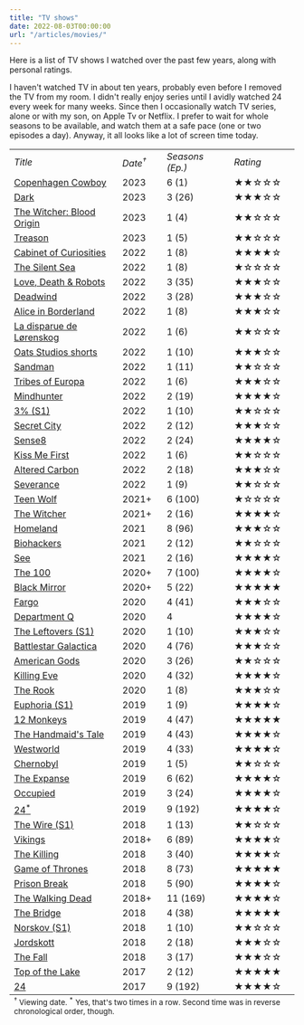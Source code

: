 ```yaml
---
title: "TV shows"
date: 2022-08-03T00:00:00
url: "/articles/movies/"
---
```


Here is a list of TV shows I watched over the past few years, along with personal ratings.

I haven't watched TV in about ten years, probably even before I removed the TV from my room. I didn't really enjoy series until I avidly watched 24 every week for many weeks. Since then I occasionally watch TV series, alone or with my son, on Apple Tv or Netflix. I prefer to wait for whole seasons to be available, and watch them at a safe pace (one or two episodes a day). Anyway, it all looks like a lot of screen time today.

<small>
<table border="0">
<tbody>
<tr>
<td><em>Title</em></td>
<td><em>Date<sup>†</sup></em></td>
<td><em>Seasons (Ep.)</em></td>
<td><em>Rating</em></td>
</tr>
<tr><td><a href="https://en.wikipedia.org/wiki/Copenhagen_Cowboy">Copenhagen Cowboy</a></td><td>2023</td><td>6 (1)</td><td>&#9733;&#9733;&#9734;&#9734;&#9734;</td></tr>
<tr><td><a href="https://en.wikipedia.org/wiki/Dark_(TV_series)">Dark</a></td><td>2023</td><td>3 (26)</td><td>&#9733;&#9733;&#9733;&#9734;&#9734;</td></tr>
<tr><td><a href="https://en.wikipedia.org/wiki/The_Witcher:_Blood_Origin">The Witcher: Blood Origin</a></td><td>2023</td><td>1 (4)</td><td>&#9733;&#9733;&#9734;&#9734;&#9734;</td></tr>
<tr><td><a href="https://en.wikipedia.org/wiki/Treason_(TV_series)">Treason</a></td><td>2023</td><td>1 (5)</td><td>&#9733;&#9733;&#9734;&#9734;&#9734;</td></tr>
<tr><td><a href="https://en.wikipedia.org/wiki/Guillermo_del_Toro%27s_Cabinet_of_Curiosities">Cabinet of Curiosities</a></td><td>2022</td><td>1 (8)</td><td>&#9733;&#9733;&#9733;&#9733;&#9734;</td></tr>
<tr><td><a href="https://en.wikipedia.org/wiki/The_Silent_Sea_(TV_series)">The Silent Sea</a></td><td>2022</td><td>1 (8)</td><td>&#9733;&#9734;&#9734;&#9734;&#9734;</td></tr>
<tr><td><a href="https://en.wikipedia.org/wiki/Love,_Death_%26_Robots">Love, Death & Robots</a></td><td>2022</td><td>3 (35)</td><td>&#9733;&#9733;&#9733;&#9734;&#9734;</td></tr>
<tr><td><a href="https://en.wikipedia.org/wiki/Deadwind">Deadwind</a></td><td>2022</td><td>3 (28)</td><td>&#9733;&#9733;&#9733;&#9734;&#9734;</td></tr>
<tr><td><a href="https://www.netflix.com/title/81394937">Alice in Borderland</a></td><td>2022</td><td>1 (8)</td><td>&#9733;&#9733;&#9733;&#9734;&#9734;</td></tr>
<tr><td><a href="https://www.netflix.com/title/81394937">La disparue de Lørenskog</a></td><td>2022</td><td>1 (6)</td><td>&#9733;&#9733;&#9734;&#9734;&#9734;</td></tr>
<tr><td><a href="https://www.netflix.com/title/81483047">Oats Studios shorts</a></td><td>2022</td><td>1 (10)</td><td>&#9733;&#9733;&#9733;&#9734;&#9734;</td></tr>
<tr><td><a href="https://en.wikipedia.org/wiki/The_Sandman_(TV_series)">Sandman</a></td><td>2022</td><td>1 (11)</td><td>&#9733;&#9733;&#9734;&#9734;&#9734;</td></tr>
<tr><td><a href="https://en.wikipedia.org/wiki/Tribes_of_Europa">Tribes of Europa</a></td><td>2022</td><td>1 (6)</td><td>&#9733;&#9733;&#9733;&#9734;&#9734;</td></tr>
<tr><td><a href="https://en.wikipedia.org/wiki/Mindhunter_(TV_series)">Mindhunter</a></td><td>2022</td><td>2 (19)</td><td>&#9733;&#9733;&#9733;&#9733;&#9734;</td></tr>
<tr><td><a href="https://en.wikipedia.org/wiki/3%25">3% (S1)</a></td><td>2022</td><td>1 (10)</td><td>&#9733;&#9733;&#9734;&#9734;&#9734;</td></tr>
<tr><td><a href="https://en.wikipedia.org/wiki/Secret_City_(TV_series)">Secret City</a></td><td>2022</td><td>2 (12)</td><td>&#9733;&#9733;&#9733;&#9734;&#9734;</td></tr>
<tr><td><a href="https://en.wikipedia.org/wiki/Sense8">Sense8</a></td><td>2022</td><td>2 (24)</td><td>&#9733;&#9733;&#9733;&#9733;&#9734;</td></tr>
<tr><td><a href="https://en.wikipedia.org/wiki/Kiss_Me_First_(TV_series)">Kiss Me First</a></td><td>2022</td><td>1 (6)</td><td>&#9733;&#9733;&#9734;&#9734;&#9734;</td></tr>
<tr><td><a href="https://fr.wikipedia.org/wiki/Altered_Carbon">Altered Carbon</a></td><td>2022</td><td>2 (18)</td><td>&#9733;&#9733;&#9733;&#9734;&#9734;</td></tr>
<tr><td><a href="https://en.wikipedia.org/wiki/Severance_(TV_series)">Severance</a></td><td>2022</td><td>1 (9)</td><td>&#9733;&#9733;&#9734;&#9734;&#9734;</td></tr>
<tr><td><a href="https://en.wikipedia.org/wiki/Teen_Wolf_(2011_TV_series)">Teen Wolf</a></td><td>2021+</td><td>6 (100)</td><td>&#9733;&#9734;&#9734;&#9734;&#9734;</td></tr>
<tr><td><a href="https://en.wikipedia.org/wiki/The_Witcher_(TV_series)">The Witcher</a></td><td>2021+</td><td>2 (16)</td><td>&#9733;&#9733;&#9733;&#9733;&#9734;</td></tr>
<tr><td><a href="https://en.wikipedia.org/wiki/Homeland_(TV_series)">Homeland</a></td><td>2021</td><td>8 (96)</td><td>&#9733;&#9733;&#9733;&#9734;&#9734;</td></tr>
<tr><td><a href="https://en.wikipedia.org/wiki/Biohackers">Biohackers</a></td><td>2021</td><td>2 (12)</td><td>&#9733;&#9733;&#9734;&#9734;&#9734;</td></tr>
<tr><td><a href="https://en.wikipedia.org/wiki/See_(TV_Series)">See</a></td><td>2021</td><td>2 (16)</td><td>&#9733;&#9733;&#9733;&#9733;&#9734;</td></tr>
<tr><td><a href="https://en.wikipedia.org/wiki/The_100_(TV_series)">The 100</a></td><td>2020+</td><td>7 (100)</td><td>&#9733;&#9733;&#9733;&#9733;&#9734;</td></tr>
<tr><td><a href="https://en.wikipedia.org/wiki/Black_Mirror">Black Mirror</a></td><td>2020+</td><td>5 (22)</td><td>&#9733;&#9733;&#9733;&#9733;&#9733;</td></tr>
<tr><td><a href="https://en.wikipedia.org/wiki/Fargo_(TV_series)">Fargo</a></td><td>2020</td><td>4 (41)</td><td>&#9733;&#9733;&#9733;&#9734;&#9734;</td></tr>
<tr><td><a href="https://en.wikipedia.org/wiki/Department_Q_(film_series)">Department Q</a></td><td>2020</td><td>4</td><td>&#9733;&#9733;&#9733;&#9733;&#9734;</td></tr>
<tr><td><a href="https://en.wikipedia.org/wiki/The_Leftovers_(TV_series)">The Leftovers (S1)</a></td><td>2020</td><td>1 (10)</td><td>&#9733;&#9733;&#9733;&#9734;&#9734;</td></tr>
<tr><td><a href="https://en.wikipedia.org/wiki/Battlestar_Galactica_(2004_TV_series)">Battlestar Galactica</a></td><td>2020</td><td>4 (76)</td><td>&#9733;&#9733;&#9733;&#9734;&#9734;</td></tr>
<tr><td><a href="https://en.wikipedia.org/wiki/American_Gods_(TV_series)">American Gods</a></td><td>2020</td><td>3 (26)</td><td>&#9733;&#9733;&#9734;&#9734;&#9734;</td></tr>
<tr><td><a href="https://en.wikipedia.org/wiki/Killing_Eve">Killing Eve</a></td><td>2020</td><td>4 (32)</td><td>&#9733;&#9733;&#9733;&#9733;&#9734;</td></tr>
<tr><td><a href="https://en.wikipedia.org/wiki/The_Rook_(miniseries)">The Rook</a></td><td>2020</td><td>1 (8)</td><td>&#9733;&#9733;&#9733;&#9734;&#9734;</td></tr>
<tr><td><a href="https://en.wikipedia.org/wiki/Euphoria_(American_TV_series)">Euphoria (S1)</a></td><td>2019</td><td>1 (9)</td><td>&#9733;&#9733;&#9733;&#9733;&#9734;</td></tr>
<tr><td><a href="https://en.wikipedia.org/wiki/12_Monkeys_(TV_series)">12 Monkeys</a></td><td>2019</td><td>4 (47)</td><td>&#9733;&#9733;&#9733;&#9733;&#9733;</td></tr>
<tr><td><a href="https://en.wikipedia.org/wiki/The_Handmaid%27s_Tale_(TV_series)">The Handmaid's Tale</a></td><td>2019</td><td>4 (43)</td><td>&#9733;&#9733;&#9733;&#9733;&#9734;</td></tr>
<tr><td><a href="https://en.wikipedia.org/wiki/Westworld_(TV_series)">Westworld</a></td><td>2019</td><td>4 (33)</td><td>&#9733;&#9733;&#9733;&#9733;&#9734;</td></tr>
<tr><td><a href="https://en.wikipedia.org/wiki/Chernobyl_(miniseries)">Chernobyl</a></td><td>2019</td><td>1 (5)</td><td>&#9733;&#9733;&#9734;&#9734;&#9734;</td></tr>
<tr><td><a href="https://en.wikipedia.org/wiki/The_Expanse_(TV_series)">The Expanse</a></td><td>2019</td><td>6 (62)</td><td>&#9733;&#9733;&#9733;&#9733;&#9734;</td></tr>
<tr><td><a href="https://en.wikipedia.org/wiki/Occupied">Occupied</a></td><td>2019</td><td>3 (24)</td><td>&#9733;&#9733;&#9733;&#9733;&#9734;</td></tr>
<tr><td><a href="https://en.wikipedia.org/wiki/24_(TV_series)">24<sup>*</sup></a></td><td>2019</td><td>9 (192)</td><td>&#9733;&#9733;&#9733;&#9733;&#9734;</td></tr>
<tr><td><a href="https://en.wikipedia.org/wiki/The_Wire">The Wire (S1)</a></td><td>2018</td><td>1 (13)</td><td>&#9733;&#9733;&#9734;&#9734;&#9734;</td></tr>
<tr><td><a href="https://en.wikipedia.org/wiki/Vikings_(TV_series)">Vikings</a></td><td>2018+</td><td>6 (89)</td><td>&#9733;&#9733;&#9733;&#9733;&#9734;</td></tr>
<tr><td><a href="https://en.wikipedia.org/wiki/The%5FKilling%5F(Danish%5FTV%5Fseries)">The Killing</a></td><td>2018</td><td>3 (40)</td><td>&#9733;&#9733;&#9733;&#9733;&#9734;</td></tr>
<tr><td><a href="https://en.wikipedia.org/wiki/Game_of_Thrones">Game of Thrones</a></td><td>2018</td><td>8 (73)</td><td>&#9733;&#9733;&#9733;&#9733;&#9733;</td></tr>
<tr><td><a href="https://en.wikipedia.org/wiki/Prison%5FBreak">Prison Break</a></td><td>2018</td><td>5 (90)</td><td>&#9733;&#9733;&#9733;&#9733;&#9734;</td></tr>
<tr><td><a href="https://en.wikipedia.org/wiki/The_Walking_Dead_(TV_series)">The Walking Dead</a></td><td>2018+</td><td>11 (169)</td><td>&#9733;&#9733;&#9733;&#9733;&#9734;</td></tr>
<tr><td><a href="https://en.wikipedia.org/wiki/The_Bridge_(2011_TV_series)">The Bridge</a></td><td>2018</td><td>4 (38)</td><td>&#9733;&#9733;&#9733;&#9733;&#9733;</td></tr>
<tr><td><a href="https://da.wikipedia.org/wiki/Norskov">Norskov (S1)</a></td><td>2018</td><td>1 (10)</td><td>&#9733;&#9733;&#9734;&#9734;&#9734;</td></tr>
<tr><td><a href="https://en.wikipedia.org/wiki/Jordskott">Jordskott</a></td><td>2018</td><td>2 (18)</td><td>&#9733;&#9733;&#9733;&#9734;&#9734;</td></tr>
<tr><td><a href="https://en.wikipedia.org/wiki/The_Fall_(TV_series)">The Fall</a></td><td>2018</td><td>3 (17)</td><td>&#9733;&#9733;&#9733;&#9734;&#9734;</td></tr>
<tr><td><a href="https://en.wikipedia.org/wiki/Top_of_the_Lake">Top of the Lake</a></td><td>2017</td><td>2 (12)</td><td>&#9733;&#9733;&#9733;&#9733;&#9733;</td></tr>
<tr><td><a href="https://en.wikipedia.org/wiki/24_(TV_series)">24</a></td><td>2017</td><td>9 (192)</td><td>&#9733;&#9733;&#9733;&#9733;&#9734;</td></tr>
</tbody>
<tfoot>
<tr>
<td colspan="5">
<small>
<sup>†</sup> Viewing date. <sup>*</sup> Yes, that's two times in a row. Second time was in reverse chronological order, though.
</small>
</td>
</tr>
</tfoot>
</table>
</small>
